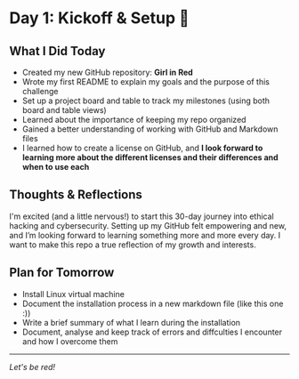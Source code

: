 # Day 1: Kickoff & Setup 🚀

## What I Did Today

- Created my new GitHub repository: **Girl in Red**
- Wrote my first README to explain my goals and the purpose of this challenge
- Set up a project board and table to track my milestones (using both board and table views)
- Learned about the importance of keeping my repo organized
- Gained a better understanding of working with GitHub and Markdown files
- I learned how to create a license on GitHub, and **I look forward to learning more about the different licenses and their differences and when to use each**

## Thoughts & Reflections

I'm excited (and a little nervous!) to start this 30-day journey into ethical hacking and cybersecurity. Setting up my GitHub felt empowering and new, and I’m looking forward to learning something more and more every day. I want to make this repo a true reflection of my growth and interests.

## Plan for Tomorrow

- Install Linux virtual machine
- Document the installation process in a new markdown file (like this one :))
- Write a brief summary of what I learn during the installation
- Document, analyse and keep track of errors and diffculties I encounter and how I overcome them

---

*Let's be red!*

